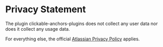 # Privacy Statement

The plugin clickable-anchors-plugins does not collect any user data nor does it collect any usage data.

For everything else, the official [Atlassian Privacy Policy](https://www.atlassian.com/legal/privacy-policy) applies.
